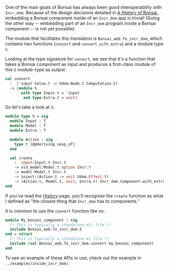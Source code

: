 One of the main goals of Bonsai has always been good interoperability
with `Incr_dom`. Because of the design decisions detailed in [A History
of Bonsai](../blogs/history.md), embedding a Bonsai component inside of
an `Incr_dom` app is trivial! (Going the other way -- embedding part of
an `Incr_dom` program inside a Bonsai component -- is not yet possible).

The module that facilitates this translation is
`Bonsai_web.To_incr_dom`, which contains two functions (`convert` and
`convert_with_extra`) and a module type `S`.

Looking at the type signature for `convert`, we see that it's a function
that takes a Bonsai component as input and produces a first-class module
of this `S` module-type as output:

``` ocaml
val convert
  :  ('input Value.t -> Vdom.Node.t Computation.t)
  -> (module S
       with type Input.t = 'input
        and type Extra.t = unit)
```

So let's take a look at `S`:

``` ocaml
module type S = sig
  module Input : T
  module Model : T
  module Extra : T

  module Action : sig
    type t [@@deriving sexp_of]
  end

  val create
    :  input:Input.t Incr.t
    -> old_model:Model.t option Incr.t
    -> model:Model.t Incr.t
    -> inject:(Action.t -> unit Vdom.Effect.t)
    -> (Action.t, Model.t, unit, Extra.t) Incr_dom.Component.with_extra Incr.t
end
```

If you've read the [History](../blogs/history.md) page, you'll recognize
the `create` function as what I defined as "the closest thing that
`Incr_dom` has to components."

It is common to use the `convert` function like so:

``` ocaml
module My_bonsai_component : sig
  (* This is typically a standalone mli file *)
  include Bonsai_web.To_incr_dom.S
end = struct
  (* This is typically a standalone ml file *)
  include (val Bonsai_web.To_incr_dom.convert my_bonsai_component)
end
```

To see an example of these APIs in use, check out the example in
`../examples/inside_incr_dom/`.
